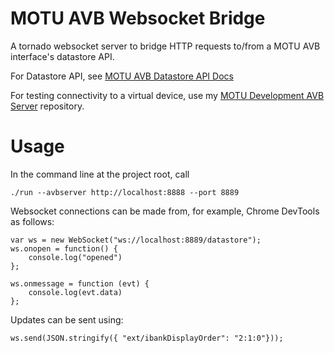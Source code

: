 # MOTU AVB Websocket Bridge

A tornado websocket server to bridge HTTP requests to/from a MOTU AVB interface's datastore API.

For Datastore API, see [MOTU AVB Datastore API Docs](https://cdn-data.motu.com/downloads/audio/AVB/docs/MOTU%20AVB%20Web%20API.pdf)

For testing connectivity to a virtual device, use my [MOTU Development AVB Server](https://github.com/ChristopherJohnston/motu_server) repository.

# Usage

In the command line at the project root, call

```
./run --avbserver http://localhost:8888 --port 8889
```

Websocket connections can be made from, for example, Chrome DevTools as follows:

```
var ws = new WebSocket("ws://localhost:8889/datastore");
ws.onopen = function() {
    console.log("opened")
};

ws.onmessage = function (evt) {
    console.log(evt.data)
};
```

Updates can be sent using:

```
ws.send(JSON.stringify({ "ext/ibankDisplayOrder": "2:1:0"}));
```

